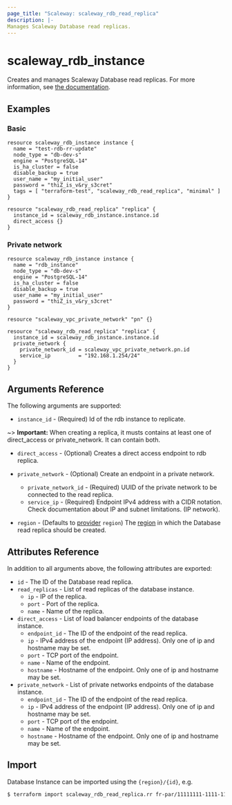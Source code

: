 ```yaml
---
page_title: "Scaleway: scaleway_rdb_read_replica"
description: |-
Manages Scaleway Database read replicas.
---
```


# scaleway_rdb_instance

Creates and manages Scaleway Database read replicas.
For more information, see [the documentation](https://developers.scaleway.com/en/products/rdb/api).

## Examples

### Basic

```hcl
resource scaleway_rdb_instance instance {
  name = "test-rdb-rr-update"
  node_type = "db-dev-s"
  engine = "PostgreSQL-14"
  is_ha_cluster = false
  disable_backup = true
  user_name = "my_initial_user"
  password = "thiZ_is_v&ry_s3cret"
  tags = [ "terraform-test", "scaleway_rdb_read_replica", "minimal" ]
}

resource "scaleway_rdb_read_replica" "replica" {
  instance_id = scaleway_rdb_instance.instance.id
  direct_access {}
}
```

### Private network

```hcl
resource scaleway_rdb_instance instance {
  name = "rdb_instance"
  node_type = "db-dev-s"
  engine = "PostgreSQL-14"
  is_ha_cluster = false
  disable_backup = true
  user_name = "my_initial_user"
  password = "thiZ_is_v&ry_s3cret"
}

resource "scaleway_vpc_private_network" "pn" {}

resource "scaleway_rdb_read_replica" "replica" {
  instance_id = scaleway_rdb_instance.instance.id
  private_network {
    private_network_id = scaleway_vpc_private_network.pn.id
    service_ip         = "192.168.1.254/24"
  }
}
```

## Arguments Reference

The following arguments are supported:

- `instance_id` - (Required) Id of the rdb instance to replicate.

~> **Important:** When creating a replica, it musts contains at least one of direct_access or private_network. It can contain both.

- `direct_access` - (Optional) Creates a direct access endpoint to rdb replica.

- `private_network` - (Optional) Create an endpoint in a private network.
    - `private_network_id` - (Required) UUID of the private network to be connected to the read replica.
    - `service_ip` - (Required) Endpoint IPv4 address with a CIDR notation. Check documentation about IP and subnet limitations. (IP network).

- `region` - (Defaults to [provider](../index.md#region) `region`) The [region](../guides/regions_and_zones.md#regions) in which the Database read replica should be created.

## Attributes Reference

In addition to all arguments above, the following attributes are exported:

- `id` - The ID of the Database read replica.
- `read_replicas` - List of read replicas of the database instance.
    - `ip` - IP of the replica.
    - `port` - Port of the replica.
    - `name` - Name of the replica.
- `direct_access` - List of load balancer endpoints of the database instance.
    - `endpoint_id` - The ID of the endpoint of the read replica.
    - `ip` - IPv4 address of the endpoint (IP address). Only one of ip and hostname may be set.
    - `port` - TCP port of the endpoint.
    - `name` - Name of the endpoint.
    - `hostname` - Hostname of the endpoint. Only one of ip and hostname may be set.
- `private_network` - List of private networks endpoints of the database instance.
    - `endpoint_id` - The ID of the endpoint of the read replica.
    - `ip` - IPv4 address of the endpoint (IP address). Only one of ip and hostname may be set.
    - `port` - TCP port of the endpoint.
    - `name` - Name of the endpoint.
    - `hostname` - Hostname of the endpoint. Only one of ip and hostname may be set.


## Import

Database Instance can be imported using the `{region}/{id}`, e.g.

```bash
$ terraform import scaleway_rdb_read_replica.rr fr-par/11111111-1111-1111-1111-111111111111
```
